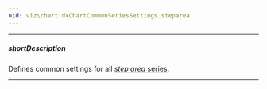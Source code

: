 ```yaml
---
uid: viz\chart:dxChartCommonSeriesSettings.steparea
---
```

---
##### shortDescription
Defines common settings for all [*step area* series](/api-reference/10%20UI%20Components/dxChart/5%20Series%20Types/StepAreaSeries '/Documentation/ApiReference/UI_Components/dxChart/Series_Types/StepAreaSeries/').

---
